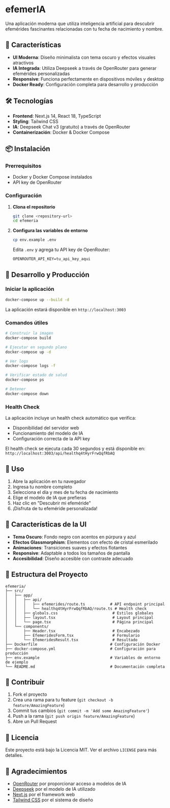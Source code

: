 # efemerIA

Una aplicación moderna que utiliza inteligencia artificial para descubrir efemérides fascinantes relacionadas con tu fecha de nacimiento y nombre.

## 🚀 Características

- **UI Moderna**: Diseño minimalista con tema oscuro y efectos visuales atractivos
- **IA Integrada**: Utiliza Deepseek a través de OpenRouter para generar efemérides personalizadas
- **Responsive**: Funciona perfectamente en dispositivos móviles y desktop
- **Docker Ready**: Configuración completa para desarrollo y producción

## 🛠️ Tecnologías

- **Frontend**: Next.js 14, React 18, TypeScript
- **Styling**: Tailwind CSS
- **IA**: Deepseek Chat v3 (gratuito) a través de OpenRouter
- **Containerización**: Docker & Docker Compose

## 📦 Instalación

### Prerrequisitos

- Docker y Docker Compose instalados
- API key de OpenRouter

### Configuración

1. **Clona el repositorio**
   ```bash
   git clone <repository-url>
   cd efemeria
   ```

2. **Configura las variables de entorno**
   ```bash
   cp env.example .env
   ```
   
   Edita `.env` y agrega tu API key de OpenRouter:
   ```
   OPENROUTER_API_KEY=tu_api_key_aqui
   ```

## 🚀 Desarrollo y Producción

### Iniciar la aplicación
```bash
docker-compose up --build -d
```

La aplicación estará disponible en `http://localhost:3003`

### Comandos útiles

```bash
# Construir la imagen
docker-compose build

# Ejecutar en segundo plano
docker-compose up -d

# Ver logs
docker-compose logs -f

# Verificar estado de salud
docker-compose ps

# Detener
docker-compose down
```

### Health Check
La aplicación incluye un health check automático que verifica:
- Disponibilidad del servidor web
- Funcionamiento del modelo de IA
- Configuración correcta de la API key

El health check se ejecuta cada 30 segundos y está disponible en:
`http://localhost:3003/api/healthq4tHyrFrwQqfRbAQ`

## 📱 Uso

1. Abre la aplicación en tu navegador
2. Ingresa tu nombre completo
3. Selecciona el día y mes de tu fecha de nacimiento
4. Elige el modelo de IA que prefieras
5. Haz clic en "Descubrir mi efeméride"
6. ¡Disfruta de tu efeméride personalizada!

## 🎨 Características de la UI

- **Tema Oscuro**: Fondo negro con acentos en púrpura y azul
- **Efectos Glassmorphism**: Elementos con efecto de cristal esmerilado
- **Animaciones**: Transiciones suaves y efectos flotantes
- **Responsive**: Adaptable a todos los tamaños de pantalla
- **Accesibilidad**: Diseño accesible con contraste adecuado

## 🔧 Estructura del Proyecto

```
efemeria/
├── src/
│   ├── app/
│   │   ├── api/
│   │   │   ├── efemerides/route.ts           # API endpoint principal
│   │   │   └── healthq4tHyrFrwQqfRbAQ/route.ts # Health check
│   │   ├── globals.css                        # Estilos globales
│   │   ├── layout.tsx                         # Layout principal
│   │   └── page.tsx                           # Página principal
│   └── components/
│       ├── Header.tsx                         # Encabezado
│       ├── EfemeridesForm.tsx                 # Formulario
│       └── EfemeridesResult.tsx               # Resultado
├── Dockerfile                                # Configuración Docker
├── docker-compose.yml                        # Configuración para producción
├── env.example                               # Variables de entorno de ejemplo
└── README.md                                 # Documentación completa
```

## 🤝 Contribuir

1. Fork el proyecto
2. Crea una rama para tu feature (`git checkout -b feature/AmazingFeature`)
3. Commit tus cambios (`git commit -m 'Add some AmazingFeature'`)
4. Push a la rama (`git push origin feature/AmazingFeature`)
5. Abre un Pull Request

## 📄 Licencia

Este proyecto está bajo la Licencia MIT. Ver el archivo `LICENSE` para más detalles.

## 🙏 Agradecimientos

- [OpenRouter](https://openrouter.ai/) por proporcionar acceso a modelos de IA
- [Deepseek](https://www.deepseek.com/) por el modelo de IA utilizado
- [Next.js](https://nextjs.org/) por el framework web
- [Tailwind CSS](https://tailwindcss.com/) por el sistema de diseño
